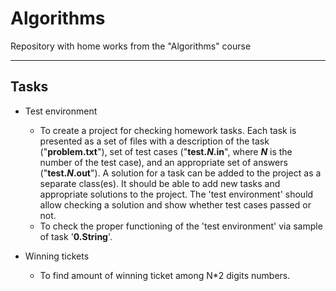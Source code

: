 # Algorithms
Repository with home works from the "Algorithms" course
___
## Tasks
- Test environment

  - To create a project for checking homework tasks. Each task is presented as a set of files with a description of the task ("**problem.txt**"), set of test cases ("**test.*N*.in**", where ***N*** is the number of the test case), and an appropriate set of answers ("**test.*N*.out**"). A solution for a task can be added to the project as a separate class(es). It should be able to add new tasks and appropriate solutions to the project. The 'test environment' should allow checking a solution and show whether test cases passed or not. 
  - To check the proper functioning of the 'test environment' via sample of task '**0.String**'.

- Winning tickets
  - To find amount of winning ticket among N*2 digits numbers.